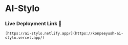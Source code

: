 # AI-Stylo

### Live Deployment Link 🚀
```
[https://ai-stylo.netlify.app/](https://konpeeyush-ai-stylo.vercel.app/)

```
